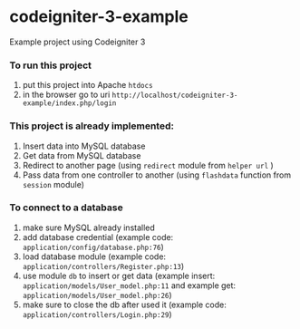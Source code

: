 # codeigniter-3-example
Example project using Codeigniter 3

### To run this project
1. put this project into Apache `htdocs`
2. in the browser go to uri `http://localhost/codeigniter-3-example/index.php/login`

### This project is already implemented:
1. Insert data into MySQL database
2. Get data from MySQL database
3. Redirect to another page (using `redirect` module from `helper url` )
4. Pass data from one controller to another (using `flashdata` function from `session` module)

### To connect to a database
1. make sure MySQL already installed
2. add database credential (example code: `application/config/database.php:76`)
3. load database module (example code: `application/controllers/Register.php:13`)
4. use module `db` to insert or get data (example insert: `application/models/User_model.php:11` and example get: `application/models/User_model.php:26`)
5. make sure to close the db after used it (example code: `application/controllers/Login.php:29`)
